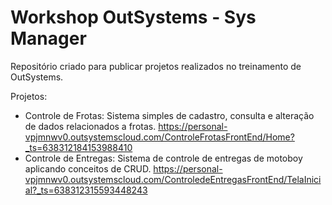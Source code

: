 # Workshop OutSystems - Sys Manager
Repositório criado para publicar projetos realizados no treinamento de OutSystems.

Projetos:
  * Controle de Frotas: Sistema simples de cadastro, consulta e alteração de dados relacionados a frotas.
    https://personal-vpjmnwv0.outsystemscloud.com/ControleFrotasFrontEnd/Home?_ts=638312184153988410
  * Controle de Entregas: Sistema de controle de entregas de motoboy aplicando conceitos de CRUD.
    https://personal-vpjmnwv0.outsystemscloud.com/ControledeEntregasFrontEnd/TelaInicial?_ts=638312315593448243
